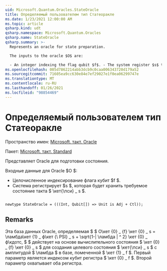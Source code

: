 ```yaml
---
uid: Microsoft.Quantum.Oracles.StateOracle
title: Определяемый пользователем тип Статеоракле
ms.date: 1/23/2021 12:00:00 AM
ms.topic: article
qsharp.kind: udt
qsharp.namespace: Microsoft.Quantum.Oracles
qsharp.name: StateOracle
qsharp.summary: >-
  Represents an oracle for state preparation.

  The inputs to the oracle $O$ are:

  - An integer indexing the flag qubit $f$. - The system register $s$ that will store the desired quantum state $\ket{\psi}\_s$.
ms.openlocfilehash: 005d7862214abb3dcb9c0caa006343720d179a52
ms.sourcegitcommit: 71605ea9cc630e84e7ef29027e1f0ea06299747e
ms.translationtype: MT
ms.contentlocale: ru-RU
ms.lasthandoff: 01/26/2021
ms.locfileid: "98854469"
---
```

# <a name="stateoracle-user-defined-type"></a>Определяемый пользователем тип Статеоракле

Пространство имен: [Microsoft. такт. Oracle](xref:Microsoft.Quantum.Oracles)

Пакет: [Microsoft. такт. Standard](https://nuget.org/packages/Microsoft.Quantum.Standard)


Представляет Oracle для подготовки состояния.

Входные данные для Oracle $O $:

- Целочисленное индексирование флага кубит $f $.
- Система регистрирует $s $, которая будет хранить требуемое состояние такта $ \кет{\пси} \_ s $.

```qsharp

newtype StateOracle = (((Int, Qubit[]) => Unit is Adj + Ctl));
```



## <a name="remarks"></a>Remarks

Эта база данных Oracle, определяемая $ $ О\кет {0} \_ {f} \кет {0} \_ s = \ламбда\кет {1} \_ ф\кет {\ PSI} \_ s + \sqrt{1-| \ламбда | ^ 2} \кет {0} \_ ф\кдотс, $ $ действует на основе вычислительного состояния $ \кет {0} \_ {f} \кет {0} \_ s $ для создания целевого состояния $ \кет{\пси} \_ s $ с амплитудой $ \ламбда $ в базе, помеченной $ \кет {1} \_ f $.
Первый параметр является индексом кубит регистра $ \кет {0} \_ f $. Второй параметр охватывает оба регистра.